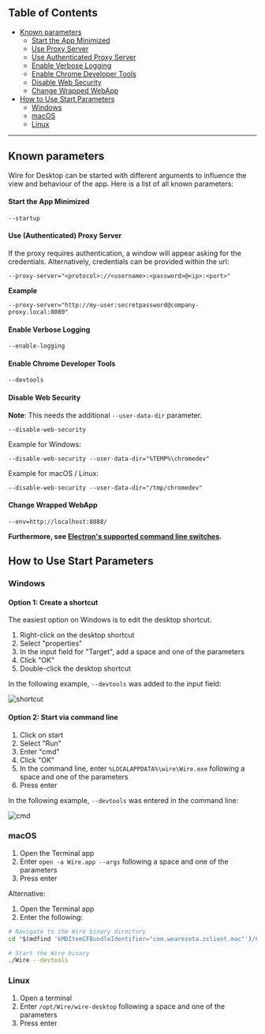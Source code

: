 ## Table of Contents  
* [Known parameters](#known-parameters)
  * [Start the App Minimized](#start-the-app-minimized)
  * [Use Proxy Server](#use-proxy-server)
  * [Use Authenticated Proxy Server](#use-authenticated-proxy-server)
  * [Enable Verbose Logging](#enable-verbose-logging)
  * [Enable Chrome Developer Tools](#enable-chrome-developer-tools)
  * [Disable Web Security](#disable-web-security)
  * [Change Wrapped WebApp](#change-wrapped-webapp)
* [How to Use Start Parameters](#how-to-use-start-parameters)
  * [Windows](#windows)
  * [macOS](#macos)
  * [Linux](#linux)

---

## Known parameters

Wire for Desktop can be started with different arguments to influence the view and behaviour of the app. Here is a list of all known parameters:

#### Start the App Minimized

```
--startup
```

#### Use (Authenticated) Proxy Server

If the proxy requires authentication, a window will appear asking for the credentials. Alternatively, credentials can be provided within the url:

```
--proxy-server="<protocol>://<username>:<password>@<ip>:<port>"
```

**Example**

```
--proxy-server="http://my-user:secretpassword@company-proxy.local:8080"
```

#### Enable Verbose Logging

```
--enable-logging
```

#### Enable Chrome Developer Tools

```
--devtools
```

#### Disable Web Security

**Note**: This needs the additional `--user-data-dir` parameter.

```
--disable-web-security
```

Example for Windows:
```
--disable-web-security --user-data-dir="%TEMP%\chromedev"
```

Example for macOS / Linux:
```
--disable-web-security --user-data-dir="/tmp/chromedev"
```

#### Change Wrapped WebApp

```
--env=http://localhost:8888/
```

**Furthermore, see [Electron's supported command line switches](https://github.com/electron/electron/blob/v6.1.7/docs/api/chrome-command-line-switches.md).**

## How to Use Start Parameters

### Windows

#### Option 1: Create a shortcut

The easiest option on Windows is to edit the desktop shortcut.

1. Right-click on the desktop shortcut
2. Select "properties"
3. In the input field for "Target", add a space and one of the parameters
4. Click "OK"
5. Double-click the desktop shortcut

In the following example, `--devtools` was added to the input field:

![shortcut](https://cloud.githubusercontent.com/assets/469989/22371754/30759b80-e499-11e6-9e77-2f25ac71bb57.png)

#### Option 2: Start via command line

1. Click on start
2. Select "Run"
3. Enter "cmd"
4. Click "OK"
3. In the command line, enter `%LOCALAPPDATA%\wire\Wire.exe` following a space and one of the parameters
4. Press enter

In the following example, `--devtools` was entered in the command line:

![cmd](https://user-images.githubusercontent.com/5497598/68288185-39957280-0084-11ea-85d4-53fb92955a62.png)

### macOS

1. Open the Terminal app
2. Enter `open -a Wire.app --args` following a space and one of the parameters
3. Press enter

Alternative:

1. Open the Terminal app
2. Enter the following:
  ```bash
  # Navigate to the Wire binary directory
  cd "$(mdfind 'kMDItemCFBundleIdentifier="com.wearezeta.zclient.mac"')/Contents/MacOS"

  # Start the Wire binary
  ./Wire --devtools
  ```

### Linux

1. Open a terminal
2. Enter `/opt/Wire/wire-desktop` following a space and one of the parameters
3. Press enter